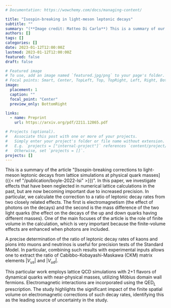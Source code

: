 ```yaml
---
# Documentation: https://wowchemy.com/docs/managing-content/

title: "Isospin-breaking in light-meson leptonic decays"
subtitle: ""
summary: "(**Image credit: Matteo Di Carlo**) This is a summary of our recent work on including the effects of photons, and the mass difference of up and down quarks, in decays of mesons to leptons and neutrinos."
authors: []
tags: []
categories: []
date: 2023-01-12T12:00:00Z
lastmod: 2023-01-12T12:00:00Z
featured: false
draft: false

# Featured image
# To use, add an image named `featured.jpg/png` to your page's folder.
# Focal points: Smart, Center, TopLeft, Top, TopRight, Left, Right, BottomLeft, Bottom, BottomRight.
image:
  placement: 1
  caption: ""
  focal_point: "Center"
  preview_only: BottomRight

links:
  - name: Preprint
    url: https://arxiv.org/pdf/2211.12865.pdf

# Projects (optional).
#   Associate this post with one or more of your projects.
#   Simply enter your project's folder or file name without extension.
#   E.g. `projects = ["internal-project"]` references `content/project/deep-learning/index.md`.
#   Otherwise, set `projects = []`.
projects: []
---
```


This is a summary of the article "[Isospin-breaking corrections to light-meson leptonic decays from lattice simulations at physical quark masses]({{&lt; ref "/publication/boyle-2022-lsi" &gt;}})". In this paper, we investigate effects that have been neglected in numerical lattice calculations in the past, but are now becoming important due to increased precision. In particular, we calculate the correction to a ratio of leptonic decay rates from two closely related effects. The first is electromagnetism (the effect of photons on the decays) and the second is the mass difference of the two light quarks (the effect on the decays of the up and down quarks having different masses). One of the main focuses of the article is the role of finite volume in the calculation, which is very important because the finite-volume effects are enhanced when photons are included.

A precise determination of the ratio of leptonic decay rates of kaons and pions into muons and neutrinos is useful for precision tests of the Standard Model. In particular, combining such results with experimental inputs allows one to extract the ratio of Cabibbo-Kobayashi-Maskawa (CKM) matrix elements $|V_{us}|$ and $|V_{ud}|$.

This particular work employs lattice QCD simulations with 2+1 flavors of dynamical quarks with near-physical masses, utilizing Möbius domain wall fermions. Electromagnetic interactions are incorporated using the QED${}_L$ prescription. The study highlights the significant impact of the finite spatial volume on electromagnetic corrections of such decay rates, identifying this as the leading source of uncertainty in the study.